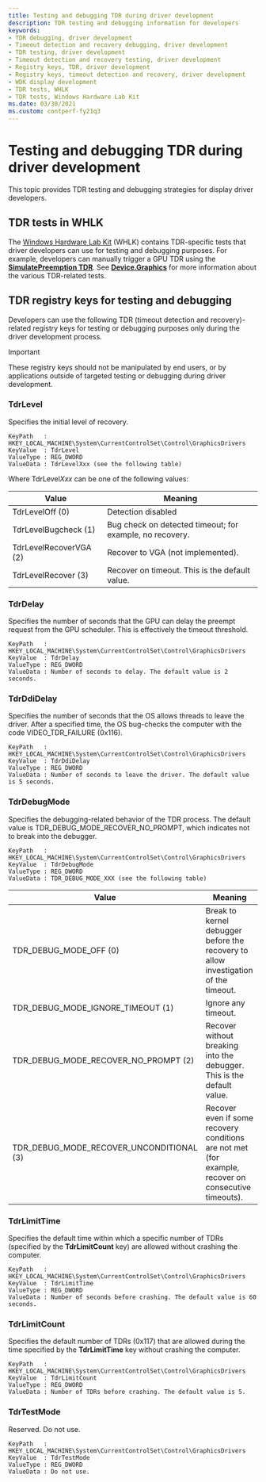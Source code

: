 ```yaml
---
title: Testing and debugging TDR during driver development
description: TDR testing and debugging information for developers
keywords:
- TDR debugging, driver development
- Timeout detection and recovery debugging, driver development
- TDR testing, driver development
- Timeout detection and recovery testing, driver development
- Registry keys, TDR, driver development
- Registry keys, timeout detection and recovery, driver development
- WDK display development
- TDR tests, WHLK
- TDR tests, Windows Hardware Lab Kit
ms.date: 03/30/2021
ms.custom: contperf-fy21q3
---
```


# Testing and debugging TDR during driver development

This topic provides TDR testing and debugging strategies for display driver developers.

## TDR tests in WHLK

The [Windows Hardware Lab Kit](/windows-hardware/test/hlk/) (WHLK) contains TDR-specific tests that driver developers can use for testing and debugging purposes. For example, developers can manually trigger a GPU TDR using the [**SimulatePreemption TDR**](/windows-hardware/test/hlk/testref/86be5032-cfcd-4ee5-a515-0e3ebc0cb6f4). See [**Device.Graphics**](/windows-hardware/test/hlk/testref/device-graphics) for more information about the various TDR-related tests.

## TDR registry keys for testing and debugging

Developers can use the following TDR (timeout detection and recovery)-related registry keys for testing or debugging purposes only during the driver development process.

> [!IMPORTANT]
> These registry keys should not be manipulated by end users, or by applications outside of targeted testing or debugging during driver development.

### TdrLevel

Specifies the initial level of recovery.

```registry
KeyPath   : HKEY_LOCAL_MACHINE\System\CurrentControlSet\Control\GraphicsDrivers
KeyValue  : TdrLevel
ValueType : REG_DWORD
ValueData : TdrLevelXxx (see the following table)
```

Where TdrLevel*Xxx* can be one of the following values:

| Value | Meaning |
| ----- | ------- |
| TdrLevelOff (0) | Detection disabled |
| TdrLevelBugcheck (1) | Bug check on detected timeout; for example, no recovery. |
| TdrLevelRecoverVGA (2) | Recover to VGA (not implemented). |
| TdrLevelRecover (3) | Recover on timeout. This is the default value. |

### TdrDelay

Specifies the number of seconds that the GPU can delay the preempt request from the GPU scheduler. This is effectively the timeout threshold.

```registry
KeyPath   : HKEY_LOCAL_MACHINE\System\CurrentControlSet\Control\GraphicsDrivers
KeyValue  : TdrDelay
ValueType : REG_DWORD
ValueData : Number of seconds to delay. The default value is 2 seconds.
```

### TdrDdiDelay

Specifies the number of seconds that the OS allows threads to leave the driver. After a specified time, the OS bug-checks the computer with the code VIDEO_TDR_FAILURE (0x116).

```registry
KeyPath   : HKEY_LOCAL_MACHINE\System\CurrentControlSet\Control\GraphicsDrivers
KeyValue  : TdrDdiDelay
ValueType : REG_DWORD
ValueData : Number of seconds to leave the driver. The default value is 5 seconds.
```

### TdrDebugMode

Specifies the debugging-related behavior of the TDR process. The default value is TDR_DEBUG_MODE_RECOVER_NO_PROMPT, which indicates not to break into the debugger.

```registry
KeyPath   : HKEY_LOCAL_MACHINE\System\CurrentControlSet\Control\GraphicsDrivers
KeyValue  : TdrDebugMode
ValueType : REG_DWORD
ValueData : TDR_DEBUG_MODE_XXX (see the following table)
```

| Value | Meaning |
| ----- | ------- |
| TDR_DEBUG_MODE_OFF (0) | Break to kernel debugger before the recovery to allow investigation of the timeout. |
| TDR_DEBUG_MODE_IGNORE_TIMEOUT (1) | Ignore any timeout. |
| TDR_DEBUG_MODE_RECOVER_NO_PROMPT (2) | Recover without breaking into the debugger. This is the default value. |
| TDR_DEBUG_MODE_RECOVER_UNCONDITIONAL (3) | Recover even if some recovery conditions are not met (for example, recover on consecutive timeouts). |

### TdrLimitTime

Specifies the default time within which a specific number of TDRs (specified by the **TdrLimitCount** key) are allowed without crashing the computer.

```registry
KeyPath   : HKEY_LOCAL_MACHINE\System\CurrentControlSet\Control\GraphicsDrivers
KeyValue  : TdrLimitTime
ValueType : REG_DWORD
ValueData : Number of seconds before crashing. The default value is 60 seconds.
```

### TdrLimitCount

Specifies the default number of TDRs (0x117) that are allowed during the time specified by the **TdrLimitTime** key without crashing the computer.

```registry
KeyPath   : HKEY_LOCAL_MACHINE\System\CurrentControlSet\Control\GraphicsDrivers
KeyValue  : TdrLimitCount
ValueType : REG_DWORD
ValueData : Number of TDRs before crashing. The default value is 5.
```

### TdrTestMode

Reserved. Do not use.

```registry
KeyPath   : HKEY_LOCAL_MACHINE\System\CurrentControlSet\Control\GraphicsDrivers
KeyValue  : TdrTestMode
ValueType : REG_DWORD
ValueData : Do not use.
```
